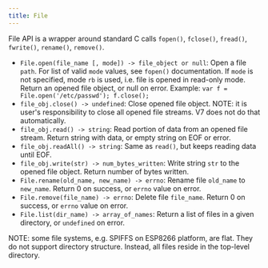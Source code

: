```yaml
---
title: File
---
```


File API is a wrapper around standard C calls `fopen()`, `fclose()`,
`fread()`, `fwrite()`, `rename()`, `remove()`.

- `File.open(file_name [, mode]) -> file_object or null`: Open a file `path`.
  For list of valid `mode` values, see `fopen()` documentation. If `mode` is
  not specified, mode `rb` is used, i.e. file is opened in read-only mode.
  Return an opened file object, or null on error. Example: `var f =
  File.open('/etc/passwd'); f.close();`
- `file_obj.close() -> undefined`: Close opened file object.  NOTE: it is
  user's responsibility to close all opened file streams. V7 does not do that
  automatically.
- `file_obj.read() -> string`: Read portion of data from an opened file stream.
  Return string with data, or empty string on EOF or error.
- `file_obj.readAll() -> string`: Same as `read()`, but keeps reading data
  until EOF.
- `file_obj.write(str) -> num_bytes_written`: Write string `str` to the opened
  file object. Return number of bytes written.
- `File.rename(old_name, new_name) -> errno`: Rename file `old_name` to
  `new_name`. Return 0 on success, or `errno` value on error.
- `File.remove(file_name) -> errno`: Delete file `file_name`.  Return 0 on
  success, or `errno` value on error.
- `File.list(dir_name) -> array_of_names`: Return a list of files in a given
  directory, or `undefined` on error.

NOTE: some file systems, e.g. SPIFFS on ESP8266 platform, are flat. They
do not support directory structure. Instead, all files reside in the
top-level directory.
